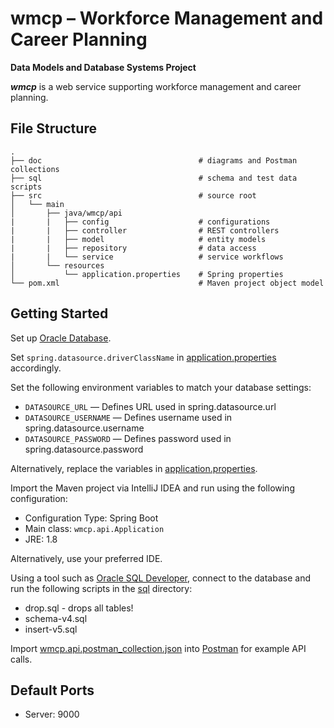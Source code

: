 # wmcp – Workforce Management and Career Planning
**Data Models and Database Systems Project**

***wmcp*** is a web service supporting workforce management and career planning.

## File Structure

    .
    ├── doc                                   # diagrams and Postman collections
    ├── sql                                   # schema and test data scripts
    ├── src                                   # source root
    │   └── main
    │       ├── java/wmcp/api
    |       |   ├── config                    # configurations
    |       |   ├── controller                # REST controllers
    |       |   ├── model                     # entity models
    |       |   ├── repository                # data access
    |       |   └── service                   # service workflows
    │       └── resources
    │           └── application.properties    # Spring properties
    └── pom.xml                               # Maven project object model

## Getting Started

Set up [Oracle Database](http://www.oracle.com/technetwork/database/enterprise-edition/downloads/index-092322.html).

Set `spring.datasource.driverClassName` in [application.properties](https://github.com/Tlmader/wmcp/blob/master/src/main/resources/application.properties) accordingly.

Set the following environment variables to match your database settings:
* `DATASOURCE_URL` — Defines URL used in spring.datasource.url
* `DATASOURCE_USERNAME` — Defines username used in spring.datasource.username
* `DATASOURCE_PASSWORD` — Defines password used in spring.datasource.password

Alternatively, replace the variables in [application.properties](https://github.com/Tlmader/wmcp/blob/master/src/main/resources/application.properties).

Import the Maven project via IntelliJ IDEA and run using the following configuration:
* Configuration Type: Spring Boot
* Main class: `wmcp.api.Application`
* JRE: 1.8

Alternatively, use your preferred IDE.

Using a tool such as [Oracle SQL Developer](http://www.oracle.com/technetwork/developer-tools/sql-developer/overview/index-097090.html), connect to the database and run the following scripts in the [sql](https://github.com/Tlmader/wmcp/blob/master/sql) directory:
* drop.sql - drops all tables!
* schema-v4.sql
* insert-v5.sql

Import [wmcp.api.postman_collection.json](https://github.com/Tlmader/wmcp/blob/master/doc/wmcp.api.postman_collection.json) into [Postman](https://www.getpostman.com/) for example API calls.

## Default Ports
* Server: 9000

